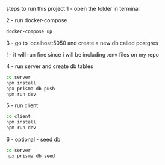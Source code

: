 steps to run this project
1 - open the folder in terminal

2 - run docker-compose

```bash
docker-compose up
```

3 - go to localhost:5050 and create a new db called postgres

! - it will run fine since i will be including .env files on my repo

4 - run server and create db tables

```bash
cd server
npm install
npx prisma db push
npm run dev
```

5 - run client

```bash
cd client
npm install
npm run dev
```

6 - optional - seed db

```bash
cd server
npx prisma db seed
```
